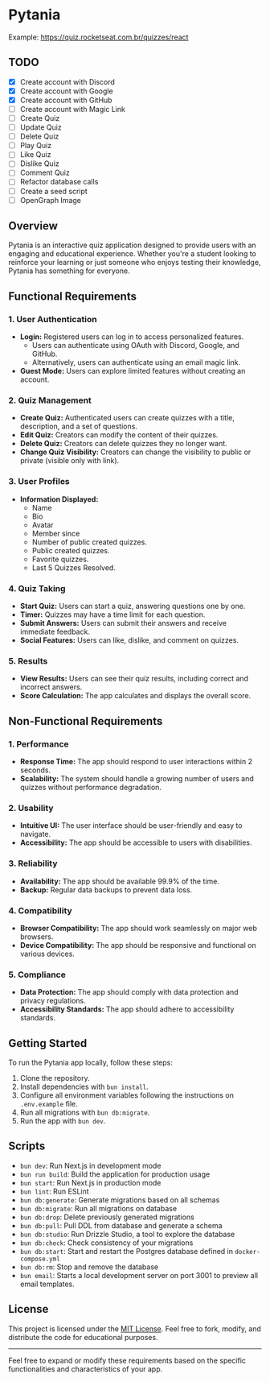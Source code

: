 # Pytania

Example:
https://quiz.rocketseat.com.br/quizzes/react

## TODO

- [x] Create account with Discord
- [x] Create account with Google
- [x] Create account with GitHub
- [ ] Create account with Magic Link
- [ ] Create Quiz
- [ ] Update Quiz
- [ ] Delete Quiz
- [ ] Play Quiz
- [ ] Like Quiz
- [ ] Dislike Quiz
- [ ] Comment Quiz
- [ ] Refactor database calls
- [ ] Create a seed script
- [ ] OpenGraph Image

## Overview

Pytania is an interactive quiz application designed to provide users with an engaging and educational experience. Whether you're a student looking to reinforce your learning or just someone who enjoys testing their knowledge, Pytania has something for everyone.

## Functional Requirements

### 1. User Authentication

- **Login:** Registered users can log in to access personalized features.
  - Users can authenticate using OAuth with Discord, Google, and GitHub.
  - Alternatively, users can authenticate using an email magic link.
- **Guest Mode:** Users can explore limited features without creating an account.

### 2. Quiz Management

- **Create Quiz:** Authenticated users can create quizzes with a title, description, and a set of questions.
- **Edit Quiz:** Creators can modify the content of their quizzes.
- **Delete Quiz:** Creators can delete quizzes they no longer want.
- **Change Quiz Visibility:** Creators can change the visibility to public or private (visible only with link).

### 3. User Profiles

- **Information Displayed:**
  - Name
  - Bio
  - Avatar
  - Member since
  - Number of public created quizzes.
  - Public created quizzes.
  - Favorite quizzes.
  - Last 5 Quizzes Resolved.

### 4. Quiz Taking

- **Start Quiz:** Users can start a quiz, answering questions one by one.
- **Timer:** Quizzes may have a time limit for each question.
- **Submit Answers:** Users can submit their answers and receive immediate feedback.
- **Social Features:** Users can like, dislike, and comment on quizzes.

### 5. Results

- **View Results:** Users can see their quiz results, including correct and incorrect answers.
- **Score Calculation:** The app calculates and displays the overall score.

## Non-Functional Requirements

### 1. Performance

- **Response Time:** The app should respond to user interactions within 2 seconds.
- **Scalability:** The system should handle a growing number of users and quizzes without performance degradation.

### 2. Usability

- **Intuitive UI:** The user interface should be user-friendly and easy to navigate.
- **Accessibility:** The app should be accessible to users with disabilities.

### 3. Reliability

- **Availability:** The app should be available 99.9% of the time.
- **Backup:** Regular data backups to prevent data loss.

### 4. Compatibility

- **Browser Compatibility:** The app should work seamlessly on major web browsers.
- **Device Compatibility:** The app should be responsive and functional on various devices.

### 5. Compliance

- **Data Protection:** The app should comply with data protection and privacy regulations.
- **Accessibility Standards:** The app should adhere to accessibility standards.

## Getting Started

To run the Pytania app locally, follow these steps:

1. Clone the repository.
2. Install dependencies with `bun install`.
3. Configure all environment variables following the instructions on `.env.example` file.
4. Run all migrations with `bun db:migrate`.
5. Run the app with `bun dev`.

## Scripts

- `bun dev`: Run Next.js in development mode
- `bun run build`: Build the application for production usage
- `bun start`: Run Next.js in production mode
- `bun lint`: Run ESLint
- `bun db:generate`: Generate migrations based on all schemas
- `bun db:migrate`: Run all migrations on database
- `bun db:drop`: Delete previously generated migrations
- `bun db:pull`: Pull DDL from database and generate a schema
- `bun db:studio`: Run Drizzle Studio, a tool to explore the database
- `bun db:check`: Check consistency of your migrations
- `bun db:start`: Start and restart the Postgres database defined in `docker-compose.yml`
- `bun db:rm`: Stop and remove the database
- `bun email`: Starts a local development server on port 3001 to preview all email templates.

## License

This project is licensed under the [MIT License](LICENSE). Feel free to fork, modify, and distribute the code for educational purposes.

---

Feel free to expand or modify these requirements based on the specific functionalities and characteristics of your app.
